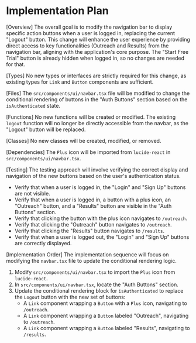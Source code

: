 # Implementation Plan

[Overview]
The overall goal is to modify the navigation bar to display specific action buttons when a user is logged in, replacing the current "Logout" button.
This change will enhance the user experience by providing direct access to key functionalities (Outreach and Results) from the navigation bar, aligning with the application's core purpose. The "Start Free Trial" button is already hidden when logged in, so no changes are needed for that.

[Types]
No new types or interfaces are strictly required for this change, as existing types for `Link` and `Button` components are sufficient.

[Files]
The `src/components/ui/navbar.tsx` file will be modified to change the conditional rendering of buttons in the "Auth Buttons" section based on the `isAuthenticated` state.

[Functions]
No new functions will be created or modified. The existing `logout` function will no longer be directly accessible from the navbar, as the "Logout" button will be replaced.

[Classes]
No new classes will be created, modified, or removed.

[Dependencies]
The `Plus` icon will be imported from `lucide-react` in `src/components/ui/navbar.tsx`.

[Testing]
The testing approach will involve verifying the correct display and navigation of the new buttons based on the user's authentication status.

- Verify that when a user is logged in, the "Login" and "Sign Up" buttons are not visible.
- Verify that when a user is logged in, a button with a plus icon, an "Outreach" button, and a "Results" button are visible in the "Auth Buttons" section.
- Verify that clicking the button with the plus icon navigates to `/outreach`.
- Verify that clicking the "Outreach" button navigates to `/outreach`.
- Verify that clicking the "Results" button navigates to `/results`.
- Verify that when a user is logged out, the "Login" and "Sign Up" buttons are correctly displayed.

[Implementation Order]
The implementation sequence will focus on modifying the `navbar.tsx` file to update the conditional rendering logic.

1. Modify `src/components/ui/navbar.tsx` to import the `Plus` icon from `lucide-react`.
2. In `src/components/ui/navbar.tsx`, locate the "Auth Buttons" section.
3. Update the conditional rendering block for `isAuthenticated` to replace the `Logout` button with the new set of buttons:
   - A `Link` component wrapping a `Button` with a `Plus` icon, navigating to `/outreach`.
   - A `Link` component wrapping a `Button` labeled "Outreach", navigating to `/outreach`.
   - A `Link` component wrapping a `Button` labeled "Results", navigating to `/results`.
